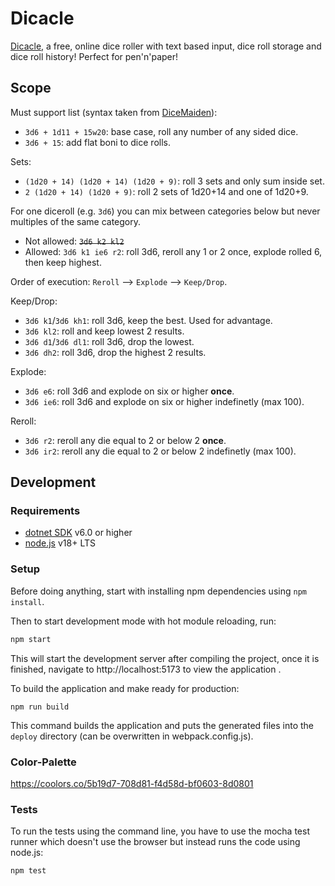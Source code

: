 # Dicacle

[Dicacle](https://freymaurer.github.io/Dicacle/), a free, online dice roller with text based input, dice roll storage and dice roll history! Perfect for pen'n'paper!

## Scope

Must support list (syntax taken from [DiceMaiden](https://github.com/Humblemonk/DiceMaiden#how-to-use)):

- `3d6 + 1d11 + 15w20`: base case, roll any number of any sided dice.
- `3d6 + 15`: add flat boni to dice rolls.

Sets:
- `(1d20 + 14) (1d20 + 14) (1d20 + 9)`: roll 3 sets and only sum inside set.
- `2 (1d20 + 14) (1d20 + 9)`: roll 2 sets of 1d20+14 and one of 1d20+9. 

For one diceroll (e.g. `3d6`) you can mix between categories below but never multiples of the same category.

- Not allowed: ~~`3d6 k2 kl2`~~
- Allowed: `3d6 k1 ie6 r2`: roll 3d6, reroll any 1 or 2 once, explode rolled 6, then keep highest.

Order of execution: `Reroll` --> `Explode` --> `Keep/Drop`.

Keep/Drop:
- `3d6 k1`/`3d6 kh1`: roll 3d6, keep the best. Used for advantage.
- `3d6 kl2`: roll and keep lowest 2 results.
- `3d6 d1`/`3d6 dl1`: roll 3d6, drop the lowest.
- `3d6 dh2`: roll 3d6, drop the highest 2 results.

Explode:
- `3d6 e6`: roll 3d6 and explode on six or higher __once__.
- `3d6 ie6`: roll 3d6 and explode on six or higher indefinetly (max 100).

Reroll:
- `3d6 r2`: reroll any die equal to 2 or below 2 __once__.
- `3d6 ir2`: reroll any die equal to 2 or below 2 indefinetly (max 100).


## Development

### Requirements

* [dotnet SDK](https://www.microsoft.com/net/download/core) v6.0 or higher
* [node.js](https://nodejs.org) v18+ LTS

### Setup

Before doing anything, start with installing npm dependencies using `npm install`.

Then to start development mode with hot module reloading, run:
```bash
npm start
```
This will start the development server after compiling the project, once it is finished, navigate to http://localhost:5173 to view the application .

To build the application and make ready for production:
```
npm run build
```
This command builds the application and puts the generated files into the `deploy` directory (can be overwritten in webpack.config.js).

### Color-Palette

https://coolors.co/5b19d7-708d81-f4d58d-bf0603-8d0801

### Tests

To run the tests using the command line, you have to use the mocha test runner which doesn't use the browser but instead runs the code using node.js:
```
npm test
```
